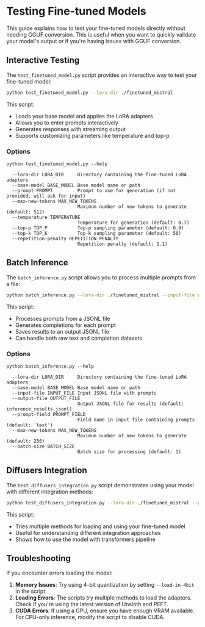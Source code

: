 # Testing Fine-tuned Models

This guide explains how to test your fine-tuned models directly without needing GGUF conversion. This is useful when you want to quickly validate your model's output or if you're having issues with GGUF conversion.

## Interactive Testing

The `test_finetuned_model.py` script provides an interactive way to test your fine-tuned model:

```bash
python test_finetuned_model.py --lora-dir ./finetuned_mistral
```

This script:

- Loads your base model and applies the LoRA adapters
- Allows you to enter prompts interactively
- Generates responses with streaming output
- Supports customizing parameters like temperature and top-p

### Options

```
python test_finetuned_model.py --help

  --lora-dir LORA_DIR     Directory containing the fine-tuned LoRA adapters
  --base-model BASE_MODEL Base model name or path
  --prompt PROMPT         Prompt to use for generation (if not provided, will ask for input)
  --max-new-tokens MAX_NEW_TOKENS
                          Maximum number of new tokens to generate (default: 512)
  --temperature TEMPERATURE
                          Temperature for generation (default: 0.7)
  --top-p TOP_P           Top-p sampling parameter (default: 0.9)
  --top-k TOP_K           Top-k sampling parameter (default: 50)
  --repetition-penalty REPETITION_PENALTY
                          Repetition penalty (default: 1.1)
```

## Batch Inference

The `batch_inference.py` script allows you to process multiple prompts from a file:

```bash
python batch_inference.py --lora-dir ./finetuned_mistral --input-file raw_text_example.jsonl
```

This script:

- Processes prompts from a JSONL file
- Generates completions for each prompt
- Saves results to an output JSONL file
- Can handle both raw text and completion datasets

### Options

```
python batch_inference.py --help

  --lora-dir LORA_DIR     Directory containing the fine-tuned LoRA adapters
  --base-model BASE_MODEL Base model name or path
  --input-file INPUT_FILE Input JSONL file with prompts
  --output-file OUTPUT_FILE
                          Output JSONL file for results (default: inference_results.jsonl)
  --prompt-field PROMPT_FIELD
                          Field name in input file containing prompts (default: 'text')
  --max-new-tokens MAX_NEW_TOKENS
                          Maximum number of new tokens to generate (default: 256)
  --batch-size BATCH_SIZE
                          Batch size for processing (default: 1)
```

## Diffusers Integration

The `test_diffusers_integration.py` script demonstrates using your model with different integration methods:

```bash
python test_diffusers_integration.py --lora-dir ./finetuned_mistral --prompt "Your prompt here"
```

This script:

- Tries multiple methods for loading and using your fine-tuned model
- Useful for understanding different integration approaches
- Shows how to use the model with transformers pipeline

## Troubleshooting

If you encounter errors loading the model:

1. **Memory Issues**: Try using 4-bit quantization by setting `--load-in-4bit` in the script.
2. **Loading Errors**: The scripts try multiple methods to load the adapters. Check if you're using the latest version of Unsloth and PEFT.
3. **CUDA Errors**: If using a GPU, ensure you have enough VRAM available. For CPU-only inference, modify the script to disable CUDA.
